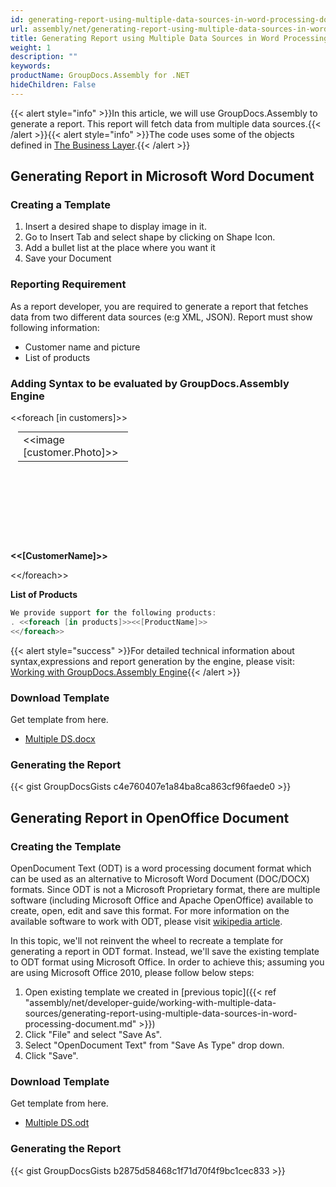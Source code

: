 ```yaml
---
id: generating-report-using-multiple-data-sources-in-word-processing-document
url: assembly/net/generating-report-using-multiple-data-sources-in-word-processing-document
title: Generating Report using Multiple Data Sources in Word Processing Document
weight: 1
description: ""
keywords: 
productName: GroupDocs.Assembly for .NET
hideChildren: False
---
```

{{< alert style="info" >}}In this article, we will use GroupDocs.Assembly to generate a report. This report will fetch data from multiple data sources.{{< /alert >}}{{< alert style="info" >}}The code uses some of the objects defined in [The Business Layer](https://docs.groupdocs.com/assembly/net/the-business-layer/).{{< /alert >}}

## Generating Report in Microsoft Word Document

### Creating a Template

1.  Insert a desired shape to display image in it.
2.  Go to Insert Tab and select shape by clicking on Shape Icon.
3.  Add a bullet list at the place where you want it
4.  Save your Document

### Reporting Requirement

As a report developer, you are required to generate a report that fetches data from two different data sources (e:g XML, JSON). Report must show following information:

*   Customer name and picture
*   List of products

### Adding Syntax to be evaluated by GroupDocs.Assembly Engine

&lt;&lt;foreach [in customers]>>

<table class="gd-assembly1"cellspacing="0" cellpadding="0" style="border-collapse: collapse; float: bottom; margin-top: 0pt; margin-right: 9pt; margin-bottom: 0pt; margin-left: 9pt; width: 132.15pt; height: 132.15pt ">
	<tbody>
		<tr>
			<td style="vertical-align: top;">&lt;&lt;image [customer.Photo]>></td>
		</tr>
	</tbody>
</table>

**&lt;&lt;[CustomerName]>>**

&lt;&lt;/foreach>>

**List of Products**

```csharp
We provide support for the following products:
. <<foreach [in products]>><<[ProductName]>>
<</foreach>>
```

{{< alert style="success" >}}For detailed technical information about syntax,expressions and report generation by the engine, please visit: [Working with GroupDocs.Assembly Engine](https://docs.groupdocs.com/assembly/net/working-with-groupdocs-assembly-engine/){{< /alert >}}

### Download Template

Get template from here.

*   [Multiple DS.docx](https://github.com/groupdocs-assembly/GroupDocs.Assembly-for-.NET/blob/master/Examples/Data/Source/Word%20Templates/Multiple%20DS.docx?raw=true)

### Generating the Report

{{< gist GroupDocsGists c4e760407e1a84ba8ca863cf96faede0 >}}



## Generating Report in OpenOffice Document

### Creating the Template

OpenDocument Text (ODT) is a word processing document format which can be used as an alternative to Microsoft Word Document (DOC/DOCX) formats. Since ODT is not a Microsoft Proprietary format, there are multiple software (including Microsoft Office and Apache OpenOffice) available to create, open, edit and save this format. For more information on the available software to work with ODT, please visit [wikipedia article](https://en.wikipedia.org/wiki/OpenDocument#Software).

In this topic, we'll not reinvent the wheel to recreate a template for generating a report in ODT format. Instead, we'll save the existing template to ODT format using Microsoft Office. In order to achieve this; assuming you are using Microsoft Office 2010, please follow below steps:

1.  Open existing template we created in [previous topic]({{< ref "assembly/net/developer-guide/working-with-multiple-data-sources/generating-report-using-multiple-data-sources-in-word-processing-document.md" >}})
2.  Click "File" and select "Save As".
3.  Select "OpenDocument Text" from "Save As Type" drop down.
4.  Click "Save".

### Download Template

Get template from here.

*   [Multiple DS.odt](https://github.com/groupdocs-assembly/GroupDocs.Assembly-for-.NET/blob/master/Examples/Data/Source/Word%20Templates/Multiple%20DS.odt?raw=true)

### Generating the Report

{{< gist GroupDocsGists b2875d58468c1f71d70f4f9bc1cec833 >}}


